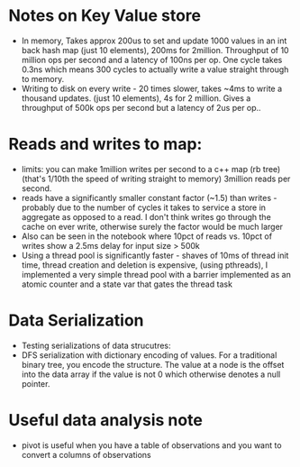 

# Notes on Key Value store
 - In memory, Takes approx 200us to set and update 1000 values in an int back hash map (just 10 elements), 200ms for 2million.
   Throughput of 10 million ops per second and a latency of 100ns per op.
   One cycle takes 0.3ns which means 300 cycles to actually write a value straight through to memory.
 - Writing to disk on every write - 20 times slower, takes ~4ms to write a thousand updates. (just 10 elements), 4s for 2 million.
   Gives a throughput of 500k ops per second but a latency of 2us per op..

# Reads and writes to map:
 - limits: you can make 1million writes per second to a c++ map (rb tree) (that's 1/10th the speed of writing straight to memory)
         3million reads per second.
 - reads have a significantly smaller constant factor (~1.5) than writes - probably due to the number of cycles it takes to service a store in aggregate as opposed to a read.
   I don't think writes go through the cache on ever write, otherwise surely the factor would be much larger
 - Also can be seen in the notebook where 10pct of reads vs. 10pct of writes show a 2.5ms delay for input size > 500k
 - Using a thread pool is significantly faster - shaves of 10ms of thread init time, thread creation and deletion is expensive, (using pthreads), I implemented a very simple thread pool with a barrier implemented as an atomic counter and a state var that gates the thread task

# Data Serialization
 - Testing serializations of data strucutres:
  - DFS serialization with dictionary encoding of values. For a traditional binary tree, you encode the structure. The value at
    a node is the offset into the data array if the value is not 0 which otherwise denotes a null pointer.
     


# Useful data analysis note
 - pivot is useful when you have a table of observations and you want to convert a columns of observations

